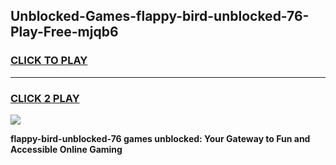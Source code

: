 
## Unblocked-Games-flappy-bird-unblocked-76-Play-Free-mjqb6
<h3>
<a href="https://premium76.site?title=flappy-bird-unblocked-76&ref=21A">CLICK TO PLAY</a></h3>
<hr>

<h3>
<a href="https://premium76.site?title=flappy-bird-unblocked-76&ref=21A">CLICK 2 PLAY</a>
  
</h3>

<a href="https://premium76.site?title=flappy-bird-unblocked-76&ref=21A"><img src="https://clearcache.store/games.png"></a>


**flappy-bird-unblocked-76 games unblocked: Your Gateway to Fun and Accessible Online Gaming**
